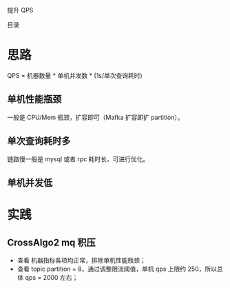 提升 QPS

目录

# 思路

QPS = 机器数量 * 单机并发数 * (1s/单次查询耗时)

## 单机性能瓶颈

一般是 CPU/Mem 瓶颈，扩容即可（Mafka 扩容即扩 partition）。

## 单次查询耗时多

链路慢一般是 mysql 或者 rpc 耗时长，可进行优化。

## 单机并发低

# 实践

## CrossAlgo2 mq 积压

- 查看 机器指标各项均正常，排除单机性能瓶颈；
- 查看 topic partition = 8，通过调整限流阈值，单机 qps 上限约 250，所以总体 qps = 2000 左右；